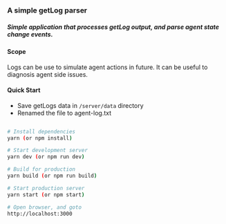 ### A simple getLog parser

##### Simple application that processes getLog output, and parse agent state change events.


#### Scope

Logs can be use to simulate agent actions in future. It can be useful to diagnosis agent side issues.


#### Quick Start

- Save getLogs data in `/server/data` directory
- Renamed the file to agent-log.txt

```bash

# Install dependencies
yarn (or npm install)

# Start development server
yarn dev (or npm run dev)

# Build for production
yarn build (or npm run build)

# Start production server
yarn start (or npm start)

# Open browser, and goto
http://localhost:3000
